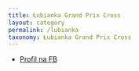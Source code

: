 ```yaml
---
title: Łubianka Grand Prix Cross
layout: category
permalink: /lubianka
taxonomy: Łubianka Grand Prix Cross
---
```


* [Profil na FB](https://www.facebook.com/lubiankagrandprixcross)
